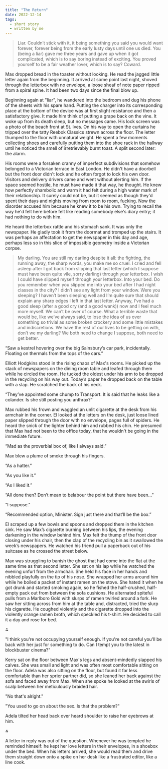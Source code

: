 ```yaml
---
title: "The Return"
date: 2022-12-14
tags:
  - short story
  - written by me
---
```


> Liar. Couldn’t stick with it, it being something you said you would want forever, forever being from the early lusty days until one us died. You (being a liar) gave me three years and gave up when it got complicated, which is to say boring instead of exciting. You proved yourself to be a fair weather lover, which is to say? Coward.

Max dropped bread in the toaster without looking. He read the jagged little letter again from the beginning. It arrived at some point last night, shoved through the letterbox with no envelope, a loose sheaf of note paper ripped from a spiral spine. It had been two days since the final blow up. 

Beginning again at "liar", he wandered into the bedroom and dug his phone of the sheets with his spare hand. Putting the charger into its corresponding place at the bottom of the device was at first slight resistance and then a satisfactory give. It made him think of putting a grape back on the vine. It woke up from its death sleep, but no messages came. His lock screen was a photo of the beach front at St. Ives. On his way to open the curtains he tripped over the tatty Reebok Classics strewn across the floor. The letter thumped to the floor with unnatural weight. He spent a few moments collecting shoes and carefully putting them into the shoe rack in the hallway until he noticed the smell of irretrievably burnt toast. A split second later: the alarm.

His rooms were a forsaken cranny of imperfect subdivisions that somehow belonged to a Victorian terrace in East London. He didn't have a doorbell but the front door didn't lock and he often forgot to lock his own door. Visitors and delivery drivers came and went without alerting him. If the space seemed hostile, he must have made it that way, he thought. He knew how perfectly shambolic and warm it had felt during a high water mark of their relationship. It surely could not be, but it seemed as though they'd spent their days and nights moving from room to room, fucking. Now the disorder accused him because he knew it to be his own. Trying to recall the way he'd felt here before felt like reading somebody else's diary entry; it had nothing to do with him.

He heard the letterbox rattle and his stomach sank. It was only the newspaper. He gladly took it from the doormat and tromped up the stairs. It was perhaps an affectation to get the newspaper in this day and age, perhaps less so in this slice of impossible geometry inside a Victorian corpse.

> My darling. You are still my darling despite it all: the fighting, the running away, the sharp words, you make me so cruel. I cried and fell asleep after I got back from slipping that last letter (which I suppose must have been quite vile, sorry darling) through your letterbox. I wish I could have slipped myself through your letterbox. Into your bed. Do you remember when you slipped me into your bed after I had night classes in the city? I didn’t see any light from your window. Were you sleeping? I haven’t been sleeping well and I’m quite sure that should explain any sharp edges I left in that last letter. Anyway, I’ve had a good sleep (after a good cry (and a good wank)) now and I feel much more myself. We can’t be over of course. What a terrible waste that would be, like we’ve always said, to lose the idea of us over something so trivial as some broken crockery and some little mistakes and indiscretions. We have the rest of our lives to be getting on with, don’t we my darling? We both need to change I suppose, both need to get better.

“Saw a kestrel hovering over the big Sainsbury’s car park, incidentally. Floating on thermals from the tops of the cars.”

Elliott Hodgkins stood in the rising chaos of Max's rooms. He picked up the stack of newspapers on the dining room table and leafed through them while he circled the room. He tucked the oldest under his arm to be dropped in the recycling on his way out. Today’s paper he dropped back on the table with a slap. He scratched the back of his neck.

“They’ve appointed some chump to Transport. It is said that he leaks like a colander. Is she still posting you anthrax?”

Max rubbed his frown and waggled an unlit cigarette at the desk from his armchair in the corner. El looked at the letters on the desk, just loose lined paper slipped through the door with no envelope, pages full of spiders. He heard the snick of the lighter behind him and rubbed his chin. He presumed that Max had not been to the office today, that he wouldn't be going in the immediate future.

“Mad as the proverbial box of, like I always said.”

Max blew a plume of smoke through his fingers.

“As a hatter.”

“As you like it.”

“As I liked it.”

“All done then? Don’t mean to belabour the point but there have been...”

“I suppose.”

“Recommended option, Minister. Sign just there and that’ll be the box.”

El scraped up a few bowls and spoons and dropped them in the kitchen sink. He saw Max’s cigarette burning between his lips, the evening darkening in the window behind him. Max felt the thump of the front door closing under his chair, then the clap of the recycling bin as it swallowed the week’s newspapers. He watched his friend pull a paperback out of his suitcase as he crossed the street below.

Max was struggling to banish the ghost that had come into the flat at the same time as that second letter. She sat on his lap while he watched the evening unfurl from the armchair. She held his face in her hands and nibbled playfully on the tip of his nose. She wrapped her arms around him while he boiled a packet of instant ramen on the stove. She hated it when he got drunk and started smoking again, so he fished the half-crushed, half-empty pack out from between the sofa cushions. He alternated spiteful pulls from a Marlboro Gold with slurps of ramen twirled around a fork. He saw her sitting across from him at the table and, distracted, tried the slurp his cigarette. He coughed violently and the cigarette dropped into the violently orange ramen broth, which speckled his t-shirt. He decided to call it a day and rose for bed.

⁂

"I think you're not occupying yourself enough. If you're not careful you'll be back with her just for something to do. Can I tempt you to the latest in blockbuster cinema?"

Kerry sat on the floor between Max's legs and absent-mindedly slapped his calves. She was small and light and was often most comfortable sitting on the floor. Adela was also sitting on the floor, but found it far less comfortable than her sprier partner did, so she leaned her back against the sofa and faced away from Max. When she spoke he looked at the swirls of scalp between her meticulously braided hair.

"No that's alright."

"You used to go on about the sex. Is that the problem?"

Adela tilted her head back over heard shoulder to raise her eyebrows at him.

⁂

A letter in reply was out of the question. Whenever he was tempted he reminded himself: he kept her love letters in their envelopes, in a shoebox under the bed. When his letters arrived, she would read them and drive them straight down onto a spike on her desk like a frustrated editor, like a line cook.
